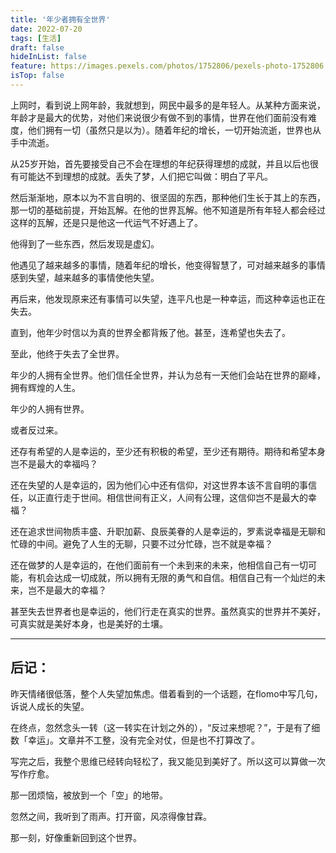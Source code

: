 ```yaml
---
title: '年少者拥有全世界'
date: 2022-07-20
tags: [生活]
draft: false
hideInList: false
feature: https://images.pexels.com/photos/1752806/pexels-photo-1752806.jpeg?auto=compress&cs=tinysrgb&w=800
isTop: false
---
```

​上网时，看到说上网年龄，我就想到，网民中最多的是年轻人。从某种方面来说，年龄才是最大的优势，对他们来说很少有做不到的事情，世界在他们面前没有难度，他们拥有一切（虽然只是以为）。随着年纪的增长，一切开始流逝，世界也从手中流逝。


从25岁开始，首先要接受自己不会在理想的年纪获得理想的成就，并且以后也很有可能达不到理想的成就。丢失了梦，人们把它叫做：明白了平凡。


然后渐渐地，原本以为不言自明的、很坚固的东西，那种他们生长于其上的东西，那一切的基础前提，开始瓦解。在他的世界瓦解。他不知道是所有年轻人都会经过这样的瓦解，还是只是他这一代运气不好遇上了。


他得到了一些东西，然后发现是虚幻。


他遇见了越来越多的事情，随着年纪的增长，他变得智慧了，可对越来越多的事情感到失望，越来越多的事情使他失望。


再后来，他发现原来还有事情可以失望，连平凡也是一种幸运，而这种幸运也正在失去。


直到，他年少时信以为真的世界全都背叛了他。甚至，连希望也失去了。



至此，他终于失去了全世界。


年少的人拥有全世界。他们信任全世界，并认为总有一天他们会站在世界的巅峰，拥有辉煌的人生。


年少的人拥有世界。


或者反过来。


还存有希望的人是幸运的，至少还有积极的希望，至少还有期待。期待和希望本身岂不是最大的幸福吗？


还在失望的人是幸运的，因为他们心中还有信仰，对这世界本该不言自明的事信任，以正直行走于世间。相信世间有正义，人间有公理，这信仰岂不是最大的幸福？


还在追求世间物质丰盛、升职加薪、良辰美眷的人是幸运的，罗素说幸福是无聊和忙碌的中间。避免了人生的无聊，只要不过分忙碌，岂不就是幸福？


还在做梦的人是幸运的，在他们面前有一个未到来的未来，他相信自己有一切可能，有机会达成一切成就，所以拥有无限的勇气和自信。相信自己有一个灿烂的未来，岂不是最大的幸福？


甚至失去世界者也是幸运的，他们行走在真实的世界。虽然真实的世界并不美好，可真实就是美好本身，也是美好的土壤。

---
## 后记：

昨天情绪很低落，整个人失望加焦虑。借着看到的一个话题，在flomo中写几句，诉说人成长的失望。

在终点，忽然念头一转（这一转实在计划之外的），“反过来想呢？”，于是有了细数「幸运」。文章并不工整，没有完全对仗，但是也不打算改了。

写完之后，我整个思维已经转向轻松了，我又能见到美好了。所以这可以算做一次写作疗愈。

那一团烦恼，被放到一个「空」的地带。

忽然之间，我听到了雨声。打开窗，风凉得像甘霖。

那一刻，好像重新回到这个世界。
